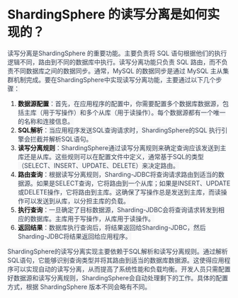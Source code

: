 # ShardingSphere 的读写分离是如何实现的？

<font style="color:rgb(55, 65, 81);background-color:rgb(247, 247, 248);">读写分离是ShardingSphere 的重要功能。主要负责将 SQL 语句根据他们的执行逻辑不同，路由到不同的数据库中执行。读写分离功能只负责 SQL 路由，而不负责不同数据库之间的数据同步。通常，MySQL 的数据同步是通过 MySQL 主从集群机制完成。要在ShardingSphere中实现读写分离功能，主要通过以下几个步骤：</font>

1. **<font style="background-color:rgb(247, 247, 248);">数据源配置</font>**<font style="color:rgb(55, 65, 81);background-color:rgb(247, 247, 248);">：首先，在应用程序的配置中，你需要配置多个数据库数据源，包括主库（用于写操作）和多个从库（用于读操作）。每个数据源都有一个唯一的名称和连接信息。</font>
2. **<font style="background-color:rgb(247, 247, 248);">SQL解析</font>**<font style="color:rgb(55, 65, 81);background-color:rgb(247, 247, 248);">：当应用程序发送SQL查询请求时，ShardingSphere的SQL 执行引擎会拦截并解析SQL语句。</font>
3. **<font style="background-color:rgb(247, 247, 248);">读写分离规则</font>**<font style="color:rgb(55, 65, 81);background-color:rgb(247, 247, 248);">：ShardingSphere通过读写分离规则来确定查询应该发送到主库还是从库。这些规则可以在配置文件中定义，通常基于SQL的类型（SELECT、INSERT、UPDATE、DELETE）来决定路由。</font>
4. **<font style="background-color:rgb(247, 247, 248);">路由查询</font>**<font style="color:rgb(55, 65, 81);background-color:rgb(247, 247, 248);">：根据读写分离规则，Sharding-JDBC将查询请求路由到适当的数据源。如果是SELECT查询，它将路由到一个从库；如果是INSERT、UPDATE或DELETE操作，它将路由到主库。这确保了写操作总是发送到主库，而读操作可以发送到从库，以分担主库的负载。</font>
5. **<font style="background-color:rgb(247, 247, 248);">执行查询</font>**<font style="color:rgb(55, 65, 81);background-color:rgb(247, 247, 248);">：一旦确定了目标数据源，Sharding-JDBC会将查询请求转发到相应的数据库。主库用于写操作，从库用于读操作。</font>
6. **<font style="background-color:rgb(247, 247, 248);">返回结果</font>**<font style="color:rgb(55, 65, 81);background-color:rgb(247, 247, 248);">：数据库执行查询后，将结果返回给Sharding-JDBC，然后Sharding-JDBC将结果返回给应用程序。</font>

<font style="color:rgb(55, 65, 81);background-color:rgb(247, 247, 248);">ShardingSphere的读写分离实现主要依赖于SQL解析和读写分离规则。通过解析SQL语句，它能够识别查询类型并将其路由到适当的数据库数据源。这使得应用程序可以实现自动的读写分离，从而提高了系统性能和负载均衡。开发人员只需配置好数据源和读写分离规则，ShardingSphere会自动处理剩下的工作。具体的配置方式，根据 ShardingSphere 版本不同会略有不同。</font>

